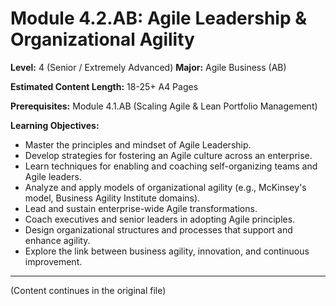 # Module 4.2.AB: Agile Leadership & Organizational Agility

**Level:** 4 (Senior / Extremely Advanced)
**Major:** Agile Business (AB)

**Estimated Content Length:** 18-25+ A4 Pages

**Prerequisites:** Module 4.1.AB (Scaling Agile & Lean Portfolio Management)

**Learning Objectives:**
*   Master the principles and mindset of Agile Leadership.
*   Develop strategies for fostering an Agile culture across an enterprise.
*   Learn techniques for enabling and coaching self-organizing teams and Agile leaders.
*   Analyze and apply models of organizational agility (e.g., McKinsey's model, Business Agility Institute domains).
*   Lead and sustain enterprise-wide Agile transformations.
*   Coach executives and senior leaders in adopting Agile principles.
*   Design organizational structures and processes that support and enhance agility.
*   Explore the link between business agility, innovation, and continuous improvement.

---
(Content continues in the original file)